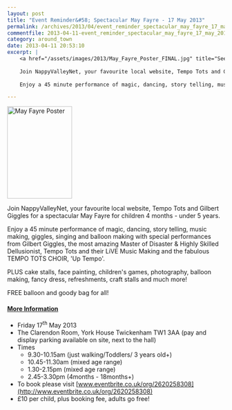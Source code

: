 ```yaml
---
layout: post
title: "Event Reminder&#58; Spectacular May Fayre - 17 May 2013"
permalink: /archives/2013/04/event_reminder_spectacular_may_fayre_17_may_2013.html
commentfile: 2013-04-11-event_reminder_spectacular_may_fayre_17_may_2013
category: around_town
date: 2013-04-11 20:53:10
excerpt: |
    <a href="/assets/images/2013/May_Fayre_Poster_FINAL.jpg" title="See larger version of - May Fayre Poster"><img src="/assets/images/2013/May_Fayre_Poster_FINAL_thumb.jpg" width="150" height="213" alt="May Fayre Poster" class="photo right" /></a>
    
    Join NappyValleyNet, your favourite local website, Tempo Tots and Gilbert Giggles for a spectacular May Fayre for children 4 months - under 5 years.
    
    Enjoy a 45 minute performance of magic, dancing, story telling, music making, giggles, singing and balloon making with special performances from Gilbert Giggles, the most amazing Master of Disaster & Highly Skilled Dellusionist, Tempo Tots and their LiVE Music Making and the fabulous TEMPO TOTS CHOIR, 'Up Tempo'.

---
```


<a href="/assets/images/2013/May_Fayre_Poster_FINAL.jpg" title="See larger version of - May Fayre Poster"><img src="/assets/images/2013/May_Fayre_Poster_FINAL_thumb.jpg" width="150" height="213" alt="May Fayre Poster" class="photo right" /></a>

Join NappyValleyNet, your favourite local website, Tempo Tots and Gilbert Giggles for a spectacular May Fayre for children 4 months - under 5 years.

Enjoy a 45 minute performance of magic, dancing, story telling, music making, giggles, singing and balloon making with special performances from Gilbert Giggles, the most amazing Master of Disaster & Highly Skilled Dellusionist, Tempo Tots and their LiVE Music Making and the fabulous TEMPO TOTS CHOIR, 'Up Tempo'.

PLUS cake stalls, face painting, children's games, photography, balloon making, fancy dress, refreshments, craft stalls and much more!

FREE balloon and goody bag for all!

#### [More Information](/event/fair/200705143873)

-   Friday 17<sup>th</sup> May 2013
-   The Clarendon Room, York House Twickenham TW1 3AA (pay and display parking available on site, next to the hall)
-   Times
    -   9.30-10.15am (just walking/Toddlers/ 3 years old+)
    -   10.45-11.30am (mixed age range)
    -   1.30-2.15pm (mixed age range)
    -   2.45-3.30pm (4months - 18months+)
-   To book please visit [www.eventbrite.co.uk/org/2620258308](http://www.eventbrite.co.uk/org/2620258308)
-   £10 per child, plus booking fee, adults go free!
